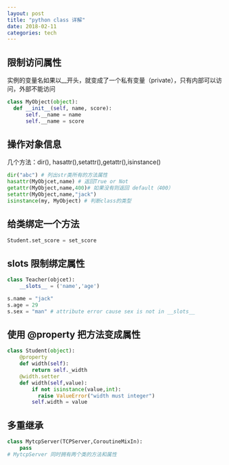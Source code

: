 ```yaml
---
layout: post
title: "python class 详解"
date: 2018-02-11
categories: tech
---
```


## 限制访问属性

实例的变量名如果以__开头，就变成了一个私有变量（private），只有内部可以访问，外部不能访问
```python
class MyObject(object):
  def __init__(self, name, score):
      self.__name = name
      self.__name = score
```
## 操作对象信息
几个方法：dir(), hasattr(),setattr(),getattr(),isinstance()
```python
dir("abc") # 列出str类所有的方法属性
hasattr(MyObjcet,name) # 返回True or Not
getattr(MyObject,name,400)# 如果没有则返回 default（400）
setattr(MyObject,name,"jack")
isinstance(my, MyObject) # 判断class的类型
```
## 给类绑定一个方法
```python
Student.set_score = set_score
```

## __slots__ 限制绑定属性
```python
class Teacher(objcet):
    __slots__ = ('name','age')

s.name = "jack"
s.age = 29
s.sex = "man" # attribute error cause sex is not in __slots__
```
## 使用 @property 把方法变成属性

```python
class Student(object):
    @property
    def width(self):
        return self._width
    @width.setter
    def width(self,value):
        if not isinstance(value,int):
          raise ValueError("width must integer")
        self.width = value
```

## 多重继承
```python
class MytcpServer(TCPServer,CoroutineMixIn):
    pass
# MytcpServer 同时拥有两个类的方法和属性
```

